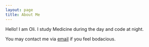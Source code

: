 ```yaml
---
layout: page
title: About Me
---
```


Hello! I am Oli. I study Medicine during the day and code at night.

You may contact me via [email](mailto:oli@eidel.net) if you feel bodacious.
